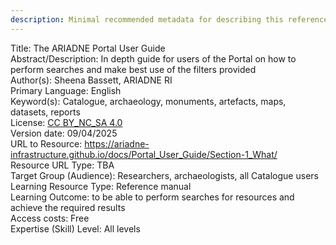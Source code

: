 ```yaml
---
description: Minimal recommended metadata for describing this reference resource 
---
```


Title: The ARIADNE Portal User Guide<Br>
Abstract/Description: In depth guide for users of the Portal on how to perform searches and make best use of the filters provided<Br>
Author(s): Sheena Bassett, ARIADNE RI<Br>
Primary Language: English<Br>
Keyword(s): Catalogue, archaeology, monuments, artefacts, maps, datasets, reports<Br>
License: [CC BY_NC_SA 4.0](https://creativecommons.org/licenses/by-nc-sa/4.0/)<Br>
Version date: 09/04/2025<Br>
URL to Resource: https://ariadne-infrastructure.github.io/docs/Portal_User_Guide/Section-1_What/<Br>
Resource URL Type: TBA<Br>
Target Group (Audience): Researchers, archaeologists, all Catalogue users<Br>
Learning Resource Type: Reference manual<Br>
Learning Outcome: to be able to perform searches for resources and achieve the required results<Br>
Access costs: Free<Br>
Expertise (Skill) Level: All levels<Br>
